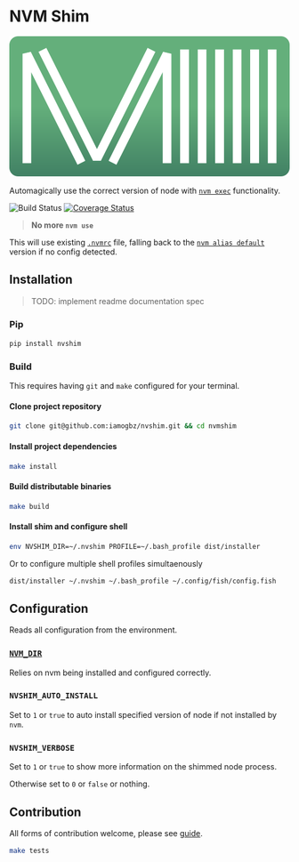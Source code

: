 # NVM Shim

![LOGO](./assets/images/logo.svg)

Automagically use the correct version of node with [`nvm exec`](https://github.com/nvm-sh/nvm#usage) functionality.

![Build Status](https://github.com/iamogbz/nvshim/workflows/Build%20Python%20App/badge.svg)
[![Coverage Status](https://coveralls.io/repos/github/iamogbz/nvshim/badge.svg?branch=HEAD)](https://coveralls.io/github/iamogbz/nvshim?branch=HEAD)

> **No more `nvm use`**

This will use existing [`.nvmrc`](https://github.com/nvm-sh/nvm#nvmrc) file, falling back to the [`nvm alias default`](https://github.com/nvm-sh/nvm#usage-1) version if no config detected.

## Installation

> TODO: implement readme documentation spec

### Pip

```sh
pip install nvshim
```

### Build

This requires having `git` and `make` configured for your terminal.

#### Clone project repository

```sh
git clone git@github.com:iamogbz/nvshim.git && cd nvmshim
```

#### Install project dependencies

```sh
make install
```

#### Build distributable binaries

```sh
make build
```

#### Install shim and configure shell

```sh
env NVSHIM_DIR=~/.nvshim PROFILE=~/.bash_profile dist/installer
```

Or to configure multiple shell profiles simultaenously

```sh
dist/installer ~/.nvshim ~/.bash_profile ~/.config/fish/config.fish
```

## Configuration

Reads all configuration from the environment.

### [`NVM_DIR`](https://github.com/nvm-sh/nvm#installation-and-update)

Relies on nvm being installed and configured correctly.

### `NVSHIM_AUTO_INSTALL`

Set to `1` or `true` to auto install specified version of node if not installed by `nvm`.

### `NVSHIM_VERBOSE`

Set to `1` or `true` to show more information on the shimmed node process.

Otherwise set to `0` or `false` or nothing.

## Contribution

All forms of contribution welcome, please see [guide](./CONTRIBUTING.md).

```sh
make tests
```
